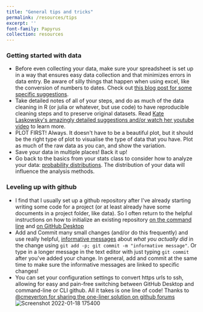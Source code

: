 ```yaml
---
title: "General tips and tricks"
permalink: /resources/tips
excerpt: ''
font-family: Papyrus
collection: resources
---
```


### Getting started with data

- Before even collecting your data, make sure your spreadsheet is set up in a way that ensures easy data collection and that minimizes errors in data entry. Be aware of silly things that happen when using excel, like the conversion of numbers to dates. Check out [this blog post for some specific suggestions](https://www.molecularecologist.com/2020/09/30/simple-rules-for-organizing-data-in-a-spreadsheet/).
- Take detailed notes of all of your steps, and do as much of the data cleaning in R (or julia or whatever, but use code) to have reproducible cleaning steps and to preserve original datasets. Read [Kate Laskowsky's amazingly detailed suggestions and/or watch her youtube video](https://laskowskilab.faculty.ucdavis.edu/2020/08/03/keeping-a-paper-trail-data-management-skills-for-reproducible-science/) to learn more. 
- PLOT FIRST! Always. It doesn't have to be a beautiful plot, but it should be the right type of plot to visualise the type of data that you have. Plot as much of the raw data as you can, and show the variation. 
- Save your data in multiple places! Back it up!
- Go back to the basics from your stats class to consider how to analyze your data: [probability distributions](https://ourcodingclub.github.io/tutorials/modelling/). The distribution of your data will influence the analysis methods. 

### Leveling up with github


- I find that I usually set up a github repository after I've already starting writing some code for a project (or at least already have some documents in a project folder, like data). So I often return to the helpful instructions on how to initialize an existing repository [on the command line](https://kbroman.org/github_tutorial/pages/init.html) and [on GitHub Desktop](https://docs.github.com/en/desktop/contributing-and-collaborating-using-github-desktop/adding-and-cloning-repositories/adding-a-repository-from-your-local-computer-to-github-desktop)
- Add and Commit many small changes (and/or do this frequently) and use really helpful, [informative messages](https://gist.github.com/robertpainsi/b632364184e70900af4ab688decf6f53) about _what you actually did_ in the change using `git add -p; git commit -m "informative message"`. Or type in a longer message in the text editor with just typing `git commit` after you've added your change. In general, add and commit at the same time to make sure the informative messages are linked to specific changes!
- You can set your configuration settings to convert https urls to ssh, allowing for easy and pain-free switching between GitHub Desktop and command-line or CLI github. 
All it takes is one line of code! 
Thanks to [@cmeyerton for sharing the one-liner solution on github forums](https://github.com/desktop/desktop/issues/2085#issuecomment-397016061)
![Screenshot 2022-01-18 175400](https://user-images.githubusercontent.com/6642541/149873449-d93e3ee1-34af-47ae-a2fb-fa2fb5306dcb.png)

